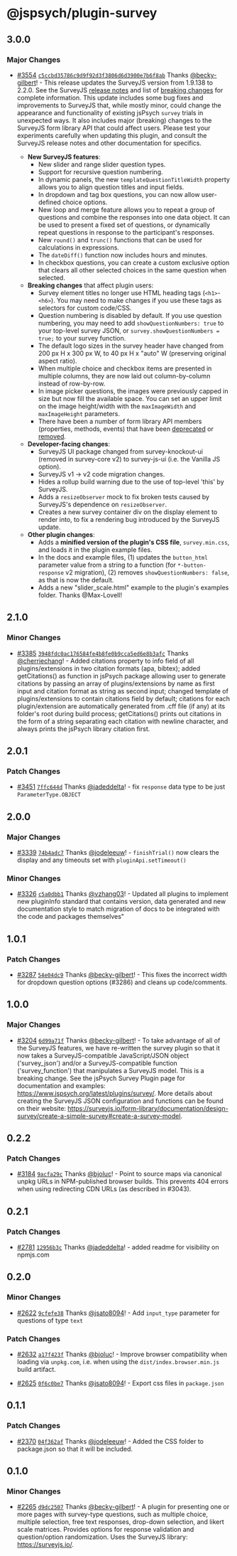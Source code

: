# @jspsych/plugin-survey

## 3.0.0

### Major Changes

- [#3554](https://github.com/jspsych/jsPsych/pull/3554) [`c5ccbd35786c9d9f92d3f3806d6d3900e7b6f8ab`](https://github.com/jspsych/jsPsych/commit/c5ccbd35786c9d9f92d3f3806d6d3900e7b6f8ab) Thanks [@becky-gilbert](https://github.com/becky-gilbert)! - This release updates the SurveyJS version from 1.9.138 to 2.2.0. See the SurveyJS [release notes](https://surveyjs.io/stay-updated/release-notes) and list of [breaking changes](https://surveyjs.io/stay-updated/breaking-changes) for complete information. This update includes some bug fixes and improvements to SurveyJS that, while mostly minor, could change the appearance and functionality of existing jsPsych `survey` trials in unexpected ways. It also includes major (breaking) changes to the SurveyJS form library API that could affect users. Please test your experiments carefully when updating this plugin, and consult the SurveyJS release notes and other documentation for specifics.

  - **New SurveyJS features**:
    - New slider and range slider question types.
    - Support for recursive question numbering.
    - In dynamic panels, the new `templateQuestionTitleWidth` property allows you to align question titles and input fields.
    - In dropdown and tag box questions, you can now allow user-defined choice options.
    - New loop and merge feature allows you to repeat a group of questions and combine the responses into one data object. It can be used to present a fixed set of questions, or dynamically repeat questions in response to the participant's responses.
    - New `round()` and `trunc()` functions that can be used for calculations in expressions.
    - The `dateDiff()` function now includes hours and minutes.
    - In checkbox questions, you can create a custom exclusive option that clears all other selected choices in the same question when selected.
  - **Breaking changes** that affect plugin users:
    - Survey element titles no longer use HTML heading tags (`<h1>`-`<h6>`). You may need to make changes if you use these tags as selectors for custom code/CSS.
    - Question numbering is disabled by default. If you use question numbering, you may need to add `showQuestionNumbers: true` to your top-level survey JSON, or `survey.showQuestionNumbers = true;` to your survey function.
    - The default logo sizes in the survey header have changed from 200 px H x 300 px W, to 40 px H x "auto" W (preserving original aspect ratio).
    - When multiple choice and checkbox items are presented in multiple columns, they are now laid out column-by-column instead of row-by-row.
    - In image picker questions, the images were previously capped in size but now fill the available space. You can set an upper limit on the image height/width with the `maxImageWidth` and `maxImageHeight` parameters.
    - There have been a number of form library API members (properties, methods, events) that have been [deprecated](https://surveyjs.io/stay-updated/release-notes/v2.0.0#obsolete-form-library-api) or [removed](https://surveyjs.io/stay-updated/release-notes/v2.0.0#removed-form-library-api).
  - **Developer-facing changes**:
    - SurveyJS UI package changed from survey-knockout-ui (removed in survey-core v2) to survey-js-ui (i.e. the Vanilla JS option).
    - SurveyJS v1 -> v2 code migration changes.
    - Hides a rollup build warning due to the use of top-level 'this' by SurveyJS.
    - Adds a `resizeObserver` mock to fix broken tests caused by SurveyJS's dependence on `resizeObserver`.
    - Creates a new survey container div on the display element to render into, to fix a rendering bug introduced by the SurveyJS update.
  - **Other plugin changes**:
    - Adds a **minified version of the plugin's CSS file**, `survey.min.css`, and loads it in the plugin example files.
    - In the docs and example files, (1) updates the `button_html` parameter value from a string to a function (for `*-button-response` v2 migration), (2) removes `showQuestionNumbers: false`, as that is now the default.
    - Adds a new "slider_scale.html" example to the plugin's examples folder. Thanks @Max-Lovell!

## 2.1.0

### Minor Changes

- [#3385](https://github.com/jspsych/jsPsych/pull/3385) [`3948fdc0ac176584fe4b8fe0b9cca5ed6e8b3afc`](https://github.com/jspsych/jsPsych/commit/3948fdc0ac176584fe4b8fe0b9cca5ed6e8b3afc) Thanks [@cherriechang](https://github.com/cherriechang)! - Added citations property to info field of all plugins/extensions in two citation formats (apa, bibtex); added getCitations() as function in jsPsych package allowing user to generate citations by passing an array of plugins/extensions by name as first input and citation format as string as second input; changed template of plugins/extensions to contain citations field by default; citations for each plugin/extension are automatically generated from .cff file (if any) at its folder's root during build process; getCitations() prints out citations in the form of a string separating each citation with newline character, and always prints the jsPsych library citation first.

## 2.0.1

### Patch Changes

- [#3451](https://github.com/jspsych/jsPsych/pull/3451) [`7ffc644d`](https://github.com/jspsych/jsPsych/commit/7ffc644d0469cb5625efc5f1bb043d3aee22c501) Thanks [@jadeddelta](https://github.com/jadeddelta)! - fix `response` data type to be just `ParameterType.OBJECT`

## 2.0.0

### Major Changes

- [#3339](https://github.com/jspsych/jsPsych/pull/3339) [`74b4adc7`](https://github.com/jspsych/jsPsych/commit/74b4adc702747a62a201575a6aa95770eeddb1bb) Thanks [@jodeleeuw](https://github.com/jodeleeuw)! - `finishTrial()` now clears the display and any timeouts set with `pluginApi.setTimeout()`

### Minor Changes

- [#3326](https://github.com/jspsych/jsPsych/pull/3326) [`c5a0dbb1`](https://github.com/jspsych/jsPsych/commit/c5a0dbb17ead8e2b860c76fce7fea834f3b0ad09) Thanks [@vzhang03](https://github.com/vzhang03)! - Updated all plugins to implement new pluginInfo standard that contains version, data generated and new documentation style to match migration of docs to be integrated with the code and packages themselves"

## 1.0.1

### Patch Changes

- [#3287](https://github.com/jspsych/jsPsych/pull/3287) [`54e04dc9`](https://github.com/jspsych/jsPsych/commit/54e04dc93f54a7a019db1fee4961dcc5e02b6fc0) Thanks [@becky-gilbert](https://github.com/becky-gilbert)! - This fixes the incorrect width for dropdown question options (#3286) and cleans up code/comments.

## 1.0.0

### Major Changes

- [#3204](https://github.com/jspsych/jsPsych/pull/3204) [`6d99a71f`](https://github.com/jspsych/jsPsych/commit/6d99a71fb19365ba4a968aaa5025a6b7dbb23135) Thanks [@becky-gilbert](https://github.com/becky-gilbert)! - To take advantage of all of the SurveyJS features, we have re-written the survey plugin so that it now takes a SurveyJS-compatible JavaScript/JSON object ('survey_json') and/or a SurveyJS-compatible function ('survey_function') that manipulates a SurveyJS model. This is a breaking change. See the jsPsych Survey Plugin page for documentation and examples: https://www.jspsych.org/latest/plugins/survey/. More details about creating the SurveyJS JSON configuration and functions can be found on their website: https://surveyjs.io/form-library/documentation/design-survey/create-a-simple-survey#create-a-survey-model.

## 0.2.2

### Patch Changes

- [#3184](https://github.com/jspsych/jsPsych/pull/3184) [`9acfa29c`](https://github.com/jspsych/jsPsych/commit/9acfa29c8db1d7a8816c53ac49651f15493f2cf4) Thanks [@bjoluc](https://github.com/bjoluc)! - Point to source maps via canonical unpkg URLs in NPM-published browser builds. This prevents 404 errors when using redirecting CDN URLs (as described in #3043).

## 0.2.1

### Patch Changes

- [#2781](https://github.com/jspsych/jsPsych/pull/2781) [`12956b3c`](https://github.com/jspsych/jsPsych/commit/12956b3cc130676a81e4a4536d68800a4d34e8a8) Thanks [@jadeddelta](https://github.com/jadeddelta)! - added readme for visibility on npmjs.com

## 0.2.0

### Minor Changes

- [#2622](https://github.com/jspsych/jsPsych/pull/2622) [`9cfefe38`](https://github.com/jspsych/jsPsych/commit/9cfefe388a216c55c8363d7b3810e5e648d9ed69) Thanks [@jsato8094](https://github.com/jsato8094)! - Add `input_type` parameter for questions of type `text`

### Patch Changes

- [#2632](https://github.com/jspsych/jsPsych/pull/2632) [`a17f423f`](https://github.com/jspsych/jsPsych/commit/a17f423f18df24c73baeb06d4079f9f2f9211386) Thanks [@bjoluc](https://github.com/bjoluc)! - Improve browser compatibility when loading via `unpkg.com`, i.e. when using the `dist/index.browser.min.js` build artifact.

* [#2625](https://github.com/jspsych/jsPsych/pull/2625) [`0f6c0be7`](https://github.com/jspsych/jsPsych/commit/0f6c0be78a1c613e0f244f8995a5a15b83dd3256) Thanks [@jsato8094](https://github.com/jsato8094)! - Export css files in `package.json`

## 0.1.1

### Patch Changes

- [#2370](https://github.com/jspsych/jsPsych/pull/2370) [`04f362af`](https://github.com/jspsych/jsPsych/commit/04f362afe82428888e9dbe64bb131d3bf07dd947) Thanks [@jodeleeuw](https://github.com/jodeleeuw)! - Added the CSS folder to package.json so that it will be included.

## 0.1.0

### Minor Changes

- [#2265](https://github.com/jspsych/jsPsych/pull/2265) [`d9dc2507`](https://github.com/jspsych/jsPsych/commit/d9dc25077136da98d04a4167d0d565011129d389) Thanks [@becky-gilbert](https://github.com/becky-gilbert)! - A plugin for presenting one or more pages with survey-type questions, such as multiple choice, multiple selection, free text responses, drop-down selection, and likert scale matrices.
  Provides options for response validation and question/option randomization.
  Uses the SurveyJS library: https://surveyjs.io/.
